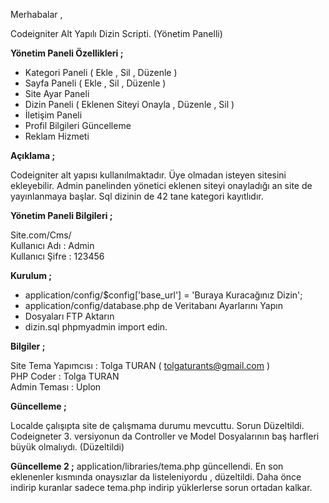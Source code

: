 Merhabalar ,

Codeigniter Alt Yapılı Dizin Scripti. (Yönetim Panelli)

<b>Yönetim Paneli Özellikleri ;</b>

- Kategori Paneli ( Ekle , Sil , Düzenle  )
- Sayfa Paneli ( Ekle , Sil , Düzenle )
- Site Ayar Paneli
- Dizin Paneli ( Eklenen Siteyi Onayla , Düzenle , Sil )
- İletişim Paneli 
- Profil Bilgileri Güncelleme
- Reklam Hizmeti

<b>Açıklama ; </b>

Codeigniter alt yapısı kullanılmaktadır. Üye olmadan isteyen sitesini ekleyebilir.
Admin panelinden yönetici eklenen siteyi onayladığı an site de yayınlanmaya başlar.
Sql dizinin de 42 tane kategori kayıtlıdır.

<b>Yönetim Paneli Bilgileri ;</b>

Site.com/Cms/<br />
Kullanıcı Adı : Admin<br />
Kullanıcı Şifre : 123456

<b>Kurulum ; </b>

- application/config/$config['base_url'] = 'Buraya Kuracağınız Dizin';
- application/config/database.php de Veritabanı Ayarlarını Yapın
- Dosyaları FTP Aktarın 
- dizin.sql phpmyadmin import edin.

<b>Bilgiler ;</b>

Site Tema Yapımcısı : Tolga TURAN ( tolgaturants@gmail.com ) <br />
PHP Coder : Tolga TURAN<br />
Admin Teması : Uplon

<b>Güncelleme ; </b>

Localde çalışıpta site de çalışmama durumu mevcuttu. Sorun Düzeltildi.
Codeigneter 3. versiyonun da Controller ve Model Dosyalarının baş harfleri büyük olmalıydı. (Düzeltildi)

<b>Güncelleme 2 ;</b>
application/libraries/tema.php güncellendi. En son eklenenler kısmında onaysızlar da listeleniyordu , düzeltildi.
Daha önce indirip kuranlar sadece tema.php indirip yüklerlerse sorun ortadan kalkar.
